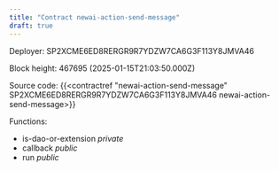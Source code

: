 ```yaml
---
title: "Contract newai-action-send-message"
draft: true
---
```

Deployer: SP2XCME6ED8RERGR9R7YDZW7CA6G3F113Y8JMVA46


 



Block height: 467695 (2025-01-15T21:03:50.000Z)

Source code: {{<contractref "newai-action-send-message" SP2XCME6ED8RERGR9R7YDZW7CA6G3F113Y8JMVA46 newai-action-send-message>}}

Functions:

* is-dao-or-extension _private_
* callback _public_
* run _public_
